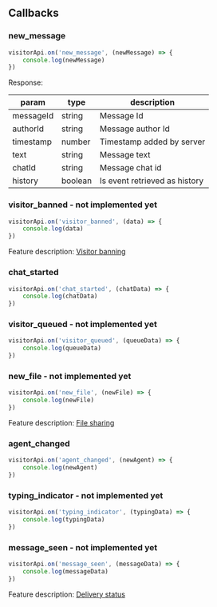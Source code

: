 ## Callbacks

### new_message

```js
visitorApi.on('new_message', (newMessage) => {
    console.log(newMessage)
})
```
Response:

| param      | type    | description                   |
| ---------- | ------- | ----------------------------- |
| messageId  | string  | Message Id                    |
| authorId   | string  | Message author Id             |
| timestamp  | number  | Timestamp added by server     |
| text       | string  | Message text                  |
| chatId     | string  | Message chat id               |
| history    | boolean | Is event retrieved as history |

### visitor_banned - not implemented yet

```js
visitorApi.on('visitor_banned', (data) => {
    console.log(data)
})
```

Feature description: [Visitor banning](https://www.livechatinc.com/features/chat-tools/#Chat-tools-other-features)

### chat_started

```js
visitorApi.on('chat_started', (chatData) => {
    console.log(chatData)
})
```

### visitor_queued - not implemented yet

```js
visitorApi.on('visitor_queued', (queueData) => {
    console.log(queueData)
})
```

### new_file - not implemented yet

```js
visitorApi.on('new_file', (newFile) => {
    console.log(newFile)
})
```

Feature description: [File sharing](https://www.livechatinc.com/features/chat-tools/#File-sharing)

### agent_changed

```js
visitorApi.on('agent_changed', (newAgent) => {
    console.log(newAgent)
})
```

### typing_indicator - not implemented yet

```js
visitorApi.on('typing_indicator', (typingData) => {
    console.log(typingData)
})
```

### message_seen - not implemented yet

```js
visitorApi.on('message_seen', (messageData) => {
    console.log(messageData)
})
```

Feature description: [Delivery status](https://www.livechatinc.com/features/chat-tools/#Delivery-status)
